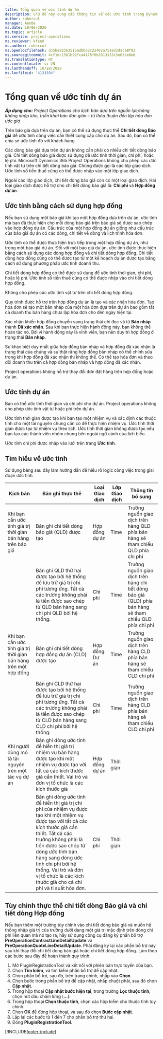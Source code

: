 ```yaml
---
title: Tổng quan về ước tính dự án
description: Chủ đề này cung cấp thông tin về các ước tính trong Dynamics 365 Project Operations.
author: ruhercul
manager: AnnBe
ms.date: 10/06/2020
ms.topic: article
ms.service: project-operations
ms.reviewer: kfend
ms.author: ruhercul
ms.openlocfilehash: d35be82563515adbba2c22402a751ed3daca8f83
ms.sourcegitcommit: 4cf1dc1561b92fca4175f0b3813133c5e63ce8e6
ms.translationtype: HT
ms.contentlocale: vi-VN
ms.lasthandoff: 10/28/2020
ms.locfileid: "4131594"
---
```

# <a name="estimate-projects-overview"></a>Tổng quan về ước tính dự án

_**Áp dụng cho:** Project Operations cho kịch bản dựa trên nguồn lực/hàng không nhập kho, triển khai bản đơn giản – từ thỏa thuận đến lập hóa đơn ước giá_

Trên báo giá dựa trên dự án, bạn có thể sử dụng thực thể **Chi tiết dòng Báo giá** để ước tính công việc cần thiết cung cấp cho dự án. Sau đó, bạn có thể chia sẻ ước tính đó với khách hàng.

Các dòng báo giá dựa trên dự án không cần phải có nhiều chi tiết dòng báo giá. Chi tiết dòng báo giá được sử dụng để ước tính thời gian, chi phí, hoặc lệ phí. Microsoft Dynamics 365 Project Operations không cho phép các ước tính vật tư trên chi tiết dòng báo giá. Chúng được gọi là các lớp giao dịch. Ước tính số tiền thuế cũng có thể được nhập vào một lớp giao dịch.

Ngoài các lớp giao dịch, chi tiết dòng báo giá còn có một loại giao dịch. Hai loại giao dịch được hỗ trợ cho chi tiết dòng báo giá là: **Chi phí** và **Hợp đồng dự án**.

## <a name="estimate-by-using-a-contract"></a>Ước tính bằng cách sử dụng hợp đồng

Nếu bạn sử dụng một báo giá khi tạo một hợp đồng dựa trên dự án, ước tính mà bạn đã thực hiện cho mỗi dòng báo giá trên báo giá sẽ được sao chép vào hợp đồng dự án. Cấu trúc của một hợp đồng dự án giống như cấu trúc của báo giá dự án có các dòng, chi tiết về dòng và lịch trình hóa đơn.

Ước tính có thể được thực hiện trực tiếp trong một hợp đồng dự án, như trong một báo giá dự án. Đối với một báo giá dự án, ước tính được thực hiện bằng cách sử dụng các dòng hợp đồng và chi tiết dòng hợp đồng. Chi tiết dòng hợp đồng cũng có thể được tạo từ một kế hoạch dự án được tạo bằng cách sử dụng phương pháp ước tính doanh thu.

Chi tiết dòng hợp đồng có thể được sử dụng để ước tính thời gian, chi phí, hoặc lệ phí. Ước tính số tiền thuế cũng có thể được nhập vào chi tiết dòng hợp đồng.

Không cho phép các ước tính vật tư trên chi tiết dòng hợp đồng.

Quy trình được hỗ trợ trên hợp đồng dự án là tạo và xác nhận hóa đơn. Tạo hóa đơn sẽ tạo một bản nháp của một hóa đơn dựa trên dự án bao gồm tất cả doanh thu bán hàng chưa lập hóa đơn cho đến ngày hiện tại.

Xác nhận khiến hợp đồng chuyển sang trạng thái chỉ đọc và từ **Bản nháp** thành **Đã xác nhận**. Sau khi bạn thực hiện hành động này, bạn không thể hoàn tác nó. Bởi vì hành động này là vĩnh viễn, bạn nên duy trì hợp đồng ở trạng thái **Bản nháp**.

Sự khác biệt duy nhất giữa hợp đồng bản nháp và hợp đồng đã xác nhận là trạng thái của chúng và sự thật rằng hợp đồng bản nháp có thể chỉnh sửa trong khi hợp đồng đã xác nhận thì không thể. Có thể tạo hóa đơn và theo dõi doanh thu trên cả hợp đồng bản nháp và hợp đồng đã xác nhận.

Project operations không hỗ trợ thay đổi đơn đặt hàng trên hợp đồng hoặc dự án.

## <a name="estimating-projects"></a>Ước tính dự án

Bạn có thể ước tính thời gian và chi phí cho dự án. Project operations không cho phép ước tính vật tư hoặc phí trên dự án.

Ước tính thời gian được tạo khi bạn tạo một nhiệm vụ và xác định các thuộc tính cho một tài nguyên chung cần có để thực hiện nhiệm vụ. Ước tính thời gian được tạo từ nhiệm vụ theo lịch. Ước tính thời gian không được tạo nếu bạn tạo các thành viên nhóm chung bên ngoài ngữ cảnh của lịch biểu.

Ước tính chi phí được nhập vào lưới trên trang **Ước tính**.

## <a name="understanding-estimation"></a>Tìm hiểu về ước tính

Sử dụng bảng sau đây làm hướng dẫn để hiểu rõ logic công việc trong giai đoạn ước tính.

| Kịch bản                                                                                                                                                                                                                                                                                                                                          | Bản ghi thực thể                                                                                                                                                                                                       | Loại Giao dịch | Lớp Giao dịch | Thông tin bổ sung                                                            |
|---------------------------------------------------------------------------------------------------------------------------------------------------------------------------------------------------------------------------------------------------------------------------------------------------------------------------------------------------|---------------------------------------------------------------------------------------------------------------------------------------------------------------------------------------------------------------------|------------------|-------------|-----------------------------------------------------------------------------------|
| Khi bạn cần ước tính giá trị thời gian bán hàng trên báo giá                                                                                                                                                                                                                                                                                    | Bản ghi chi tiết dòng báo giá (QLD) được tạo                                                                                                                                                                               | Hợp đồng dự án | Time        | Trường nguồn giao dịch trên hàng QLD phía bán hàng sẽ tham chiếu QLD phía chi phí |
|                                                                                                                                                                                                                                                                                     | Bản ghi QLD thứ hai được tạo bởi hệ thống để lưu trữ giá trị chi phí tương ứng. Tất cả các trường không phải là tiền được sao chép từ QLD bán hàng sang chi phí QLD bởi hệ thống.                                                                                                                                                                               | Chi phí | Time        | Trường nguồn giao dịch trên hàng chi tiết dòng báo giá (QLD) phía bán hàng sẽ tham chiếu QLD phía chi phí |
| Khi bạn cần ước tính giá trị thời gian bán hàng trên một hợp đồng                                                                                                                                                                                                                                                                                 | Bản ghi chi tiết dòng hợp đồng dự án (CLD) được tạo                                                                                                                                                                    | Hợp đồng Dự án | Time        | Trường nguồn giao dịch trên hàng CLD phía bán hàng sẽ tham chiếu CLD chi phí      |
|                                                                                                                                                                                                                                                                                  | Bản ghi CLD thứ hai được tạo bởi hệ thống để lưu trữ giá trị chi phí tương ứng. Tất cả các trường không phải là tiền được sao chép từ CLD bán hàng sang CLD chi phí bởi hệ thống.                                                                                                                                                                    | Chi phí | Time        | Trường nguồn giao dịch trên hàng CLD phía bán hàng sẽ tham chiếu CLD chi phí      |
| Khi người dùng mô tả tài nguyên trên một tác vụ dự án                                                                                                                                                                                                                                                                                            | Bản ghi dòng ước tính để hiển thị giá trị nhiệm vụ bán hàng được tạo khi một nhiệm vụ được tạo với tất cả các kích thước giá cần thiết. Vai trò và đơn vị tổ chức là các kích thước giá | Hợp đồng dự án | Thời gian        |                                                                                   |
|     | Bản ghi dòng ước tính để hiển thị giá trị chi phí của nhiệm vụ được tạo khi một nhiệm vụ được tạo với tất cả các kích thước giá cần thiết. Tất cả các trường không phải là tiền được sao chép từ dòng ước tính bán hàng sang dòng ước tính chi phí bởi hệ thống. Vai trò và đơn vị tổ chức là các kích thước giá cho cả chi phí và tỉ suất hóa đơn.                                                                                                                                                                                                                | Chi phí             | Thời gian           |                                                                                   |



## <a name="customize-the-quote-line-detail-and-contract-line-detail-entities"></a>Tùy chỉnh thực thể chi tiết dòng Báo giá và chi tiết dòng Hợp đồng

Nếu bạn thêm một trường tùy chỉnh vào chi tiết dòng báo giá và muốn hệ thống nhập giá trị của trường dưới dạng một giá trị mặc định trên dòng chi phí liên quan mà nó tạo ra, hãy sử dụng công cụ đăng ký phần bổ trợ **PreOperationContractLineDetailUpdate** và **PreOperationQuoteLineDetailUpdate**. Phải đăng ký lại các phần bổ trợ này sau khi thay đổi chi tiết dòng báo giá hoặc chi tiết dòng hợp đồng. Làm theo các bước sau đây để hoàn thành quy trình.

1. Mở PluginRegistrationTool và kết nối với phiên bản trực tuyến của bạn.
2. Chọn **Tìm kiếm**, và tìm kiếm phần bổ trợ để cập nhật.
3. Chọn phần bổ trợ, sau đó, trên trang chính, nhấp vào **Chọn**.
4. Chọn bước trong phần bổ trợ để cập nhật, nhấp chuột phải, sau đó chọn **Cập nhật**.
5. Trong hộp thoại **Cập nhật bước hiện tại**, trong trường **Lọc thuộc tính**, chọn nút dấu chấm lửng (**...**):
6. Trong hộp thoại **Chọn thuộc tính**, chọn các hộp kiểm cho thuộc tính tùy chỉnh.
7. Chọn **OK** để đóng hộp thoại, và sau đó chọn **Bước cập nhật**.
8. Lặp lại các bước từ 1 đến 7 cho phần bổ trợ thứ hai.
9. Đóng **PluginRegistrationTool**.


[!INCLUDE[footer-include](../includes/footer-banner.md)]